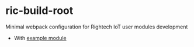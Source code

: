 # ric-build-root

Minimal webpack configuration for Rightech IoT user modules development

- With [example module](https://github.com/prohazko2/ric-user-module)
